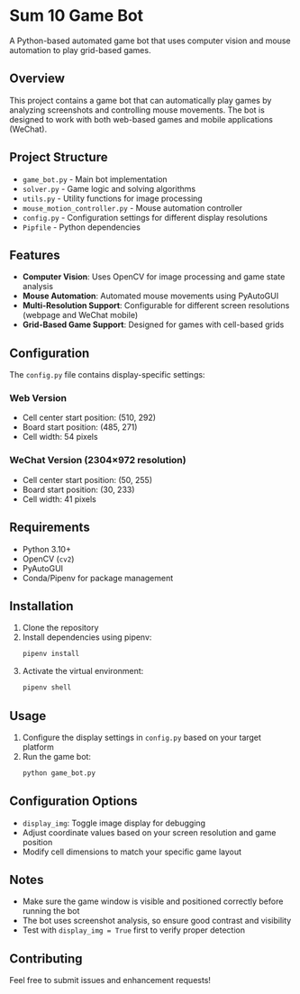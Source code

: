 
# Sum 10 Game Bot

A Python-based automated game bot that uses computer vision and mouse automation to play grid-based games.

## Overview

This project contains a game bot that can automatically play games by analyzing screenshots and controlling mouse movements. The bot is designed to work with both web-based games and mobile applications (WeChat).

## Project Structure

- `game_bot.py` - Main bot implementation
- `solver.py` - Game logic and solving algorithms
- `utils.py` - Utility functions for image processing
- `mouse_motion_controller.py` - Mouse automation controller
- `config.py` - Configuration settings for different display resolutions
- `Pipfile` - Python dependencies

## Features

- **Computer Vision**: Uses OpenCV for image processing and game state analysis
- **Mouse Automation**: Automated mouse movements using PyAutoGUI
- **Multi-Resolution Support**: Configurable for different screen resolutions (webpage and WeChat mobile)
- **Grid-Based Game Support**: Designed for games with cell-based grids

## Configuration

The `config.py` file contains display-specific settings:

### Web Version
- Cell center start position: (510, 292)
- Board start position: (485, 271)
- Cell width: 54 pixels

### WeChat Version (2304×972 resolution)
- Cell center start position: (50, 255)
- Board start position: (30, 233)
- Cell width: 41 pixels

## Requirements

- Python 3.10+
- OpenCV (`cv2`)
- PyAutoGUI
- Conda/Pipenv for package management

## Installation

1. Clone the repository
2. Install dependencies using pipenv:
   ```bash
   pipenv install
   ```
3. Activate the virtual environment:
   ```bash
   pipenv shell
   ```

## Usage

1. Configure the display settings in `config.py` based on your target platform
2. Run the game bot:
   ```bash
   python game_bot.py
   ```

## Configuration Options

- `display_img`: Toggle image display for debugging
- Adjust coordinate values based on your screen resolution and game position
- Modify cell dimensions to match your specific game layout

## Notes

- Make sure the game window is visible and positioned correctly before running the bot
- The bot uses screenshot analysis, so ensure good contrast and visibility
- Test with `display_img = True` first to verify proper detection

## Contributing

Feel free to submit issues and enhancement requests!
